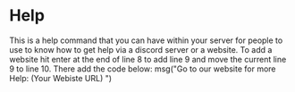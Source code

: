 # Help
This is a help command that you can have within your server for people to use to know how to get help via a discord server or a website.
To add a website hit enter at the end of line 8 to add line 9 and move the current line 9 to line 10.
There add the code below:
 msg("Go to our website for more Help: (Your Webiste URL) ")
